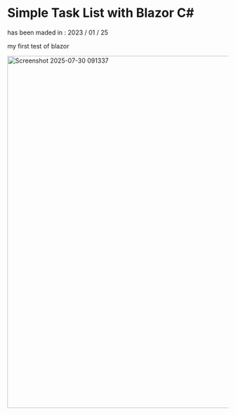 ﻿# Simple Task List with Blazor C#
 <p> has been maded in : 2023 / 01 / 25 </p>
 <p> my first test of blazor </p>

 <img width="621" height="801" alt="Screenshot 2025-07-30 091337" src="https://github.com/user-attachments/assets/d052502d-6e47-4338-80ad-6c27d1d32035" />

